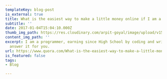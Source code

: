 ```yaml
---
templateKey: blog-post
is_external: true
title: What is the easiest way to make a little money online if I am a programmer?
subtitle: ''
date: 2017-01-04T15:04:10.000Z
thumb_img_path: https://res.cloudinary.com/arpit-goyal/image/upload/v1558448517/images/featured-images/make-money-online.jpg
content_img_path: ''
excerpt: I am a programmer, earning since High School by coding and writing, let me
  answer it for you.
url: https://www.quora.com/What-is-the-easiest-way-to-make-a-little-money-online-if-I-am-a-programmer/answer/Arpit-Goyal-14
is_featured: false
tags:
- Blog

---
```

